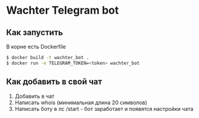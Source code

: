 # Wachter Telegram bot

## Как запустить

В корне есть Dockerfile

```bash
$ docker build -t wachter_bot .
$ docker run -e TELEGRAM_TOKEN=<token> wachter_bot
```

## Как добавить в свой чат

1. Добавить в чат
2. Написать whois (минимальная длина 20 символов)
3. Написать боту в лс /start - бот заработает и появятся настройки чата